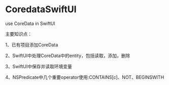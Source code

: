 # CoredataSwiftUI
use CoreData in SwiftUI

主要知识点：

1、已有项目添加CoreData

2、SwiftUI中处理CoreData中的entity，包括读取，添加，删除

3、SwiftUI中保存并读取环境变量

4、NSPredicate中几个重要operator使用:CONTAINS[c]、NOT、BEGINSWITH
